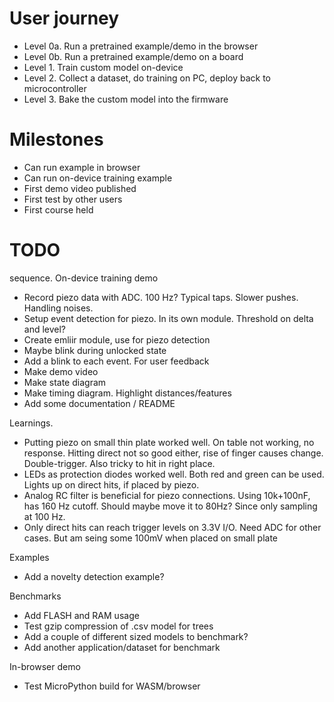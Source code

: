 

# User journey

- Level 0a. Run a pretrained example/demo in the browser
- Level 0b. Run a pretrained example/demo on a board
- Level 1. Train custom model on-device
- Level 2. Collect a dataset, do training on PC, deploy back to microcontroller
- Level 3. Bake the custom model into the firmware

# Milestones

- Can run example in browser
- Can run on-device training example
- First demo video published
- First test by other users
- First course held

# TODO

sequence. On-device training demo

- Record piezo data with ADC. 100 Hz?
Typical taps. Slower pushes. Handling noises.
- Setup event detection for piezo.
In its own module.
Threshold on delta and level?
- Create emliir module, use for piezo detection
- Maybe blink during unlocked state
- Add a blink to each event. For user feedback
- Make demo video
- Make state diagram
- Make timing diagram. Highlight distances/features
- Add some documentation / README

Learnings.

- Putting piezo on small thin plate worked well.
On table not working, no response.
Hitting direct not so good either, rise of finger causes change. Double-trigger. Also tricky to hit in right place.
- LEDs as protection diodes worked well. Both red and green can be used. Lights up on direct hits, if placed by piezo.
- Analog RC filter is beneficial for piezo connections. Using 10k+100nF, has 160 Hz cutoff. Should maybe move it to 80Hz? Since only sampling at 100 Hz. 
- Only direct hits can reach trigger levels on 3.3V I/O. Need ADC for other cases. But am seing some 100mV when placed on small plate

Examples

- Add a novelty detection example?

Benchmarks

- Add FLASH and RAM usage
- Test gzip compression of .csv model for trees
- Add a couple of different sized models to benchmark?
- Add another application/dataset for benchmark

In-browser demo

- Test MicroPython build for WASM/browser
